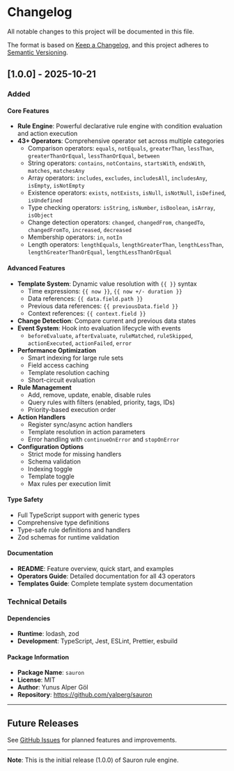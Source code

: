 # Changelog

All notable changes to this project will be documented in this file.

The format is based on [Keep a Changelog](https://keepachangelog.com/en/1.0.0/),
and this project adheres to [Semantic Versioning](https://semver.org/spec/v2.0.0.html).

## [1.0.0] - 2025-10-21

### Added

#### Core Features
- **Rule Engine**: Powerful declarative rule engine with condition evaluation and action execution
- **43+ Operators**: Comprehensive operator set across multiple categories
  - Comparison operators: `equals`, `notEquals`, `greaterThan`, `lessThan`, `greaterThanOrEqual`, `lessThanOrEqual`, `between`
  - String operators: `contains`, `notContains`, `startsWith`, `endsWith`, `matches`, `matchesAny`
  - Array operators: `includes`, `excludes`, `includesAll`, `includesAny`, `isEmpty`, `isNotEmpty`
  - Existence operators: `exists`, `notExists`, `isNull`, `isNotNull`, `isDefined`, `isUndefined`
  - Type checking operators: `isString`, `isNumber`, `isBoolean`, `isArray`, `isObject`
  - Change detection operators: `changed`, `changedFrom`, `changedTo`, `changedFromTo`, `increased`, `decreased`
  - Membership operators: `in`, `notIn`
  - Length operators: `lengthEquals`, `lengthGreaterThan`, `lengthLessThan`, `lengthGreaterThanOrEqual`, `lengthLessThanOrEqual`

#### Advanced Features
- **Template System**: Dynamic value resolution with `{{ }}` syntax
  - Time expressions: `{{ now }}`, `{{ now +/- duration }}`
  - Data references: `{{ data.field.path }}`
  - Previous data references: `{{ previousData.field }}`
  - Context references: `{{ context.field }}`
- **Change Detection**: Compare current and previous data states
- **Event System**: Hook into evaluation lifecycle with events
  - `beforeEvaluate`, `afterEvaluate`, `ruleMatched`, `ruleSkipped`, `actionExecuted`, `actionFailed`, `error`
- **Performance Optimization**
  - Smart indexing for large rule sets
  - Field access caching
  - Template resolution caching
  - Short-circuit evaluation
- **Rule Management**
  - Add, remove, update, enable, disable rules
  - Query rules with filters (enabled, priority, tags, IDs)
  - Priority-based execution order
- **Action Handlers**
  - Register sync/async action handlers
  - Template resolution in action parameters
  - Error handling with `continueOnError` and `stopOnError`
- **Configuration Options**
  - Strict mode for missing handlers
  - Schema validation
  - Indexing toggle
  - Template toggle
  - Max rules per execution limit

#### Type Safety
- Full TypeScript support with generic types
- Comprehensive type definitions
- Type-safe rule definitions and handlers
- Zod schemas for runtime validation

#### Documentation
- **README**: Feature overview, quick start, and examples
- **Operators Guide**: Detailed documentation for all 43 operators
- **Templates Guide**: Complete template system documentation

### Technical Details

#### Dependencies
- **Runtime**: lodash, zod
- **Development**: TypeScript, Jest, ESLint, Prettier, esbuild

#### Package Information
- **Package Name**: `sauron`
- **License**: MIT
- **Author**: Yunus Alper Göl
- **Repository**: https://github.com/yalperg/sauron

---

## Future Releases

See [GitHub Issues](https://github.com/yalperg/sauron/issues) for planned features and improvements.

---

**Note**: This is the initial release (1.0.0) of Sauron rule engine.
